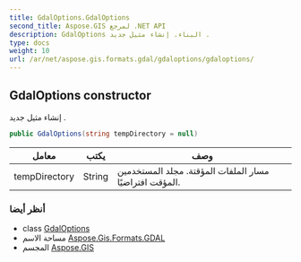 ```yaml
---
title: GdalOptions.GdalOptions
second_title: Aspose.GIS لمرجع .NET API
description: GdalOptions البناء. إنشاء مثيل جديد .
type: docs
weight: 10
url: /ar/net/aspose.gis.formats.gdal/gdaloptions/gdaloptions/
---
```

## GdalOptions constructor

إنشاء مثيل جديد .

```csharp
public GdalOptions(string tempDirectory = null)
```

| معامل | يكتب | وصف |
| --- | --- | --- |
| tempDirectory | String | مسار الملفات المؤقتة. مجلد المستخدمين المؤقت افتراضيًا. |

### أنظر أيضا

* class [GdalOptions](../)
* مساحة الاسم [Aspose.Gis.Formats.GDAL](../../gdaloptions/)
* المجسم [Aspose.GIS](../../../)


